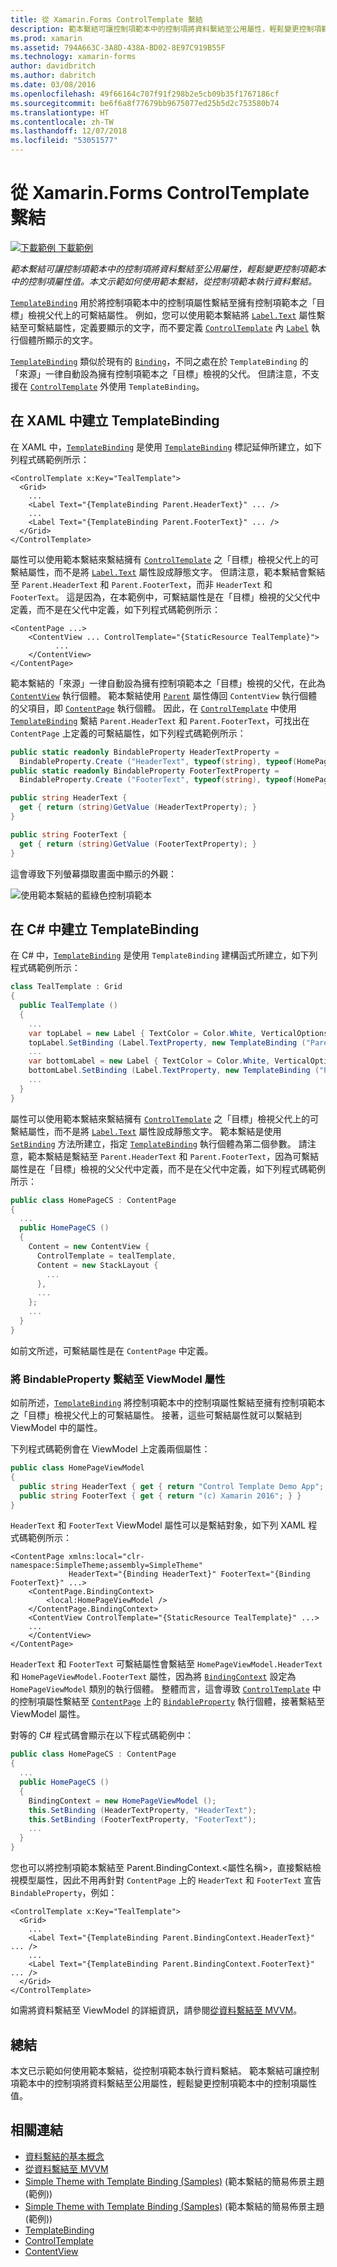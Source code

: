```yaml
---
title: 從 Xamarin.Forms ControlTemplate 繫結
description: 範本繫結可讓控制項範本中的控制項將資料繫結至公用屬性，輕鬆變更控制項範本中的控制項屬性值。 本文示範如何使用範本繫結，從控制項範本執行資料繫結。
ms.prod: xamarin
ms.assetid: 794A663C-3A8D-438A-BD02-8E97C919B55F
ms.technology: xamarin-forms
author: davidbritch
ms.author: dabritch
ms.date: 03/08/2016
ms.openlocfilehash: 49f66164c707f91f298b2e5cb09b35f1767186cf
ms.sourcegitcommit: be6f6a8f77679bb9675077ed25b5d2c753580b74
ms.translationtype: HT
ms.contentlocale: zh-TW
ms.lasthandoff: 12/07/2018
ms.locfileid: "53051577"
---
```

# <a name="binding-from-a-xamarinforms-controltemplate"></a>從 Xamarin.Forms ControlTemplate 繫結

[![下載範例](~/media/shared/download.png) 下載範例](https://developer.xamarin.com/samples/xamarin-forms/templates/controltemplates/simplethemewithtemplatebinding/)

_範本繫結可讓控制項範本中的控制項將資料繫結至公用屬性，輕鬆變更控制項範本中的控制項屬性值。本文示範如何使用範本繫結，從控制項範本執行資料繫結。_

[`TemplateBinding`](xref:Xamarin.Forms.TemplateBinding) 用於將控制項範本中的控制項屬性繫結至擁有控制項範本之「目標」檢視父代上的可繫結屬性。 例如，您可以使用範本繫結將 [`Label.Text`](xref:Xamarin.Forms.Label.Text) 屬性繫結至可繫結屬性，定義要顯示的文字，而不要定義 [`ControlTemplate`](xref:Xamarin.Forms.ControlTemplate) 內 [`Label`](xref:Xamarin.Forms.Label) 執行個體所顯示的文字。

[`TemplateBinding`](xref:Xamarin.Forms.TemplateBinding) 類似於現有的 [`Binding`](xref:Xamarin.Forms.Binding)，不同之處在於 `TemplateBinding` 的「來源」一律自動設為擁有控制項範本之「目標」檢視的父代。 但請注意，不支援在 [`ControlTemplate`](xref:Xamarin.Forms.ControlTemplate) 外使用 `TemplateBinding`。

## <a name="creating-a-templatebinding-in-xaml"></a>在 XAML 中建立 TemplateBinding

在 XAML 中，[`TemplateBinding`](xref:Xamarin.Forms.TemplateBinding) 是使用 [`TemplateBinding`](xref:Xamarin.Forms.Xaml.TemplateBindingExtension) 標記延伸所建立，如下列程式碼範例所示：

```xaml
<ControlTemplate x:Key="TealTemplate">
  <Grid>
    ...
    <Label Text="{TemplateBinding Parent.HeaderText}" ... />
    ...
    <Label Text="{TemplateBinding Parent.FooterText}" ... />
  </Grid>
</ControlTemplate>
```

屬性可以使用範本繫結來繫結擁有 [`ControlTemplate`](xref:Xamarin.Forms.ControlTemplate) 之「目標」檢視父代上的可繫結屬性，而不是將 [`Label.Text`](xref:Xamarin.Forms.Label.Text) 屬性設成靜態文字。 但請注意，範本繫結會繫結至 `Parent.HeaderText` 和 `Parent.FooterText`，而非 `HeaderText` 和 `FooterText`。 這是因為，在本範例中，可繫結屬性是在「目標」檢視的父父代中定義，而不是在父代中定義，如下列程式碼範例所示：

```xaml
<ContentPage ...>
    <ContentView ... ControlTemplate="{StaticResource TealTemplate}">
          ...
    </ContentView>
</ContentPage>
```

範本繫結的「來源」一律自動設為擁有控制項範本之「目標」檢視的父代，在此為 [`ContentView`](xref:Xamarin.Forms.ContentView) 執行個體。 範本繫結使用 [`Parent`](xref:Xamarin.Forms.Element.Parent) 屬性傳回 `ContentView` 執行個體的父項目，即 [`ContentPage`](xref:Xamarin.Forms.ContentPage) 執行個體。 因此，在 [`ControlTemplate`](xref:Xamarin.Forms.ControlTemplate) 中使用 [`TemplateBinding`](xref:Xamarin.Forms.TemplateBinding) 繫結 `Parent.HeaderText` 和 `Parent.FooterText`，可找出在 `ContentPage` 上定義的可繫結屬性，如下列程式碼範例所示：

```csharp
public static readonly BindableProperty HeaderTextProperty =
  BindableProperty.Create ("HeaderText", typeof(string), typeof(HomePage), "Control Template Demo App");
public static readonly BindableProperty FooterTextProperty =
  BindableProperty.Create ("FooterText", typeof(string), typeof(HomePage), "(c) Xamarin 2016");

public string HeaderText {
  get { return (string)GetValue (HeaderTextProperty); }
}

public string FooterText {
  get { return (string)GetValue (FooterTextProperty); }
}
```

這會導致下列螢幕擷取畫面中顯示的外觀：

![](template-binding-images/teal-theme.png "使用範本繫結的藍綠色控制項範本")

## <a name="creating-a-templatebinding-in-c35"></a>在 C&#35; 中建立 TemplateBinding

在 C# 中，[`TemplateBinding`](xref:Xamarin.Forms.TemplateBinding) 是使用 `TemplateBinding` 建構函式所建立，如下列程式碼範例所示：

```csharp
class TealTemplate : Grid
{
  public TealTemplate ()
  {
    ...
    var topLabel = new Label { TextColor = Color.White, VerticalOptions = LayoutOptions.Center };
    topLabel.SetBinding (Label.TextProperty, new TemplateBinding ("Parent.HeaderText"));
    ...
    var bottomLabel = new Label { TextColor = Color.White, VerticalOptions = LayoutOptions.Center };
    bottomLabel.SetBinding (Label.TextProperty, new TemplateBinding ("Parent.FooterText"));
    ...
  }
}
```

屬性可以使用範本繫結來繫結擁有 [`ControlTemplate`](xref:Xamarin.Forms.ControlTemplate) 之「目標」檢視父代上的可繫結屬性，而不是將 [`Label.Text`](xref:Xamarin.Forms.Label.Text) 屬性設成靜態文字。 範本繫結是使用 [`SetBinding`](xref:Xamarin.Forms.BindableObject.SetBinding(Xamarin.Forms.BindableProperty,Xamarin.Forms.BindingBase)) 方法所建立，指定 [`TemplateBinding`](xref:Xamarin.Forms.TemplateBinding) 執行個體為第二個參數。 請注意，範本繫結是繫結至 `Parent.HeaderText` 和 `Parent.FooterText`，因為可繫結屬性是在「目標」檢視的父父代中定義，而不是在父代中定義，如下列程式碼範例所示：

```csharp
public class HomePageCS : ContentPage
{
  ...
  public HomePageCS ()
  {
    Content = new ContentView {
      ControlTemplate = tealTemplate,
      Content = new StackLayout {
        ...
      },
      ...
    };
    ...
  }
}
```

如前文所述，可繫結屬性是在 `ContentPage` 中定義。

### <a name="binding-a-bindableproperty-to-a-viewmodel-property"></a>將 BindableProperty 繫結至 ViewModel 屬性

如前所述，[`TemplateBinding`](xref:Xamarin.Forms.TemplateBinding) 將控制項範本中的控制項屬性繫結至擁有控制項範本之「目標」檢視父代上的可繫結屬性。 接著，這些可繫結屬性就可以繫結到 ViewModel 中的屬性。

下列程式碼範例會在 ViewModel 上定義兩個屬性：

```csharp
public class HomePageViewModel
{
  public string HeaderText { get { return "Control Template Demo App"; } }
  public string FooterText { get { return "(c) Xamarin 2016"; } }
}
```

`HeaderText` 和 `FooterText` ViewModel 屬性可以是繫結對象，如下列 XAML 程式碼範例所示：

```xaml
<ContentPage xmlns:local="clr-namespace:SimpleTheme;assembly=SimpleTheme"
             HeaderText="{Binding HeaderText}" FooterText="{Binding FooterText}" ...>
    <ContentPage.BindingContext>
        <local:HomePageViewModel />
    </ContentPage.BindingContext>
    <ContentView ControlTemplate="{StaticResource TealTemplate}" ...>
    ...
    </ContentView>
</ContentPage>
```

`HeaderText` 和 `FooterText` 可繫結屬性會繫結至 `HomePageViewModel.HeaderText` 和 `HomePageViewModel.FooterText` 屬性，因為將 [`BindingContext`](xref:Xamarin.Forms.BindableObject.BindingContext) 設定為 `HomePageViewModel` 類別的執行個體。 整體而言，這會導致 [`ControlTemplate`](xref:Xamarin.Forms.ControlTemplate) 中的控制項屬性繫結至 [`ContentPage`](xref:Xamarin.Forms.ContentPage) 上的 [`BindableProperty`](xref:Xamarin.Forms.BindableProperty) 執行個體，接著繫結至 ViewModel 屬性。

對等的 C# 程式碼會顯示在以下程式碼範例中：

```csharp
public class HomePageCS : ContentPage
{
  ...
  public HomePageCS ()
  {
    BindingContext = new HomePageViewModel ();
    this.SetBinding (HeaderTextProperty, "HeaderText");
    this.SetBinding (FooterTextProperty, "FooterText");
    ...
  }
}
```

您也可以將控制項範本繫結至 Parent.BindingContext.<屬性名稱>，直接繫結檢視模型屬性，因此不用再針對 `ContentPage` 上的 `HeaderText` 和 `FooterText` 宣告 `BindableProperty`，例如：

```xaml
<ControlTemplate x:Key="TealTemplate">
  <Grid>
    ...
    <Label Text="{TemplateBinding Parent.BindingContext.HeaderText}" ... />
    ...
    <Label Text="{TemplateBinding Parent.BindingContext.FooterText}" ... />
  </Grid>
</ControlTemplate>
```

如需將資料繫結至 ViewModel 的詳細資訊，請參閱[從資料繫結至 MVVM](~/xamarin-forms/xaml/xaml-basics/data-bindings-to-mvvm.md)。

## <a name="summary"></a>總結

本文已示範如何使用範本繫結，從控制項範本執行資料繫結。 範本繫結可讓控制項範本中的控制項將資料繫結至公用屬性，輕鬆變更控制項範本中的控制項屬性值。

## <a name="related-links"></a>相關連結

- [資料繫結的基本概念](~/xamarin-forms/xaml/xaml-basics/data-binding-basics.md)
- [從資料繫結至 MVVM](~/xamarin-forms/xaml/xaml-basics/data-bindings-to-mvvm.md)
- [Simple Theme with Template Binding (Samples)](https://developer.xamarin.com/samples/xamarin-forms/templates/controltemplates/simplethemewithtemplatebinding/) (範本繫結的簡易佈景主題 (範例))
- [Simple Theme with Template Binding (Samples)](https://developer.xamarin.com/samples/xamarin-forms/templates/controltemplates/simplethemewithtemplatebindingandviewmodel/) (範本繫結的簡易佈景主題 (範例))
- [TemplateBinding](xref:Xamarin.Forms.TemplateBinding)
- [ControlTemplate](xref:Xamarin.Forms.ControlTemplate)
- [ContentView](xref:Xamarin.Forms.ContentView)
